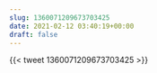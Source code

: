 ```yaml
---
slug: 1360071209673703425
date: 2021-02-12 03:40:19+00:00
draft: false
---
```


{{< tweet 1360071209673703425 >}}
